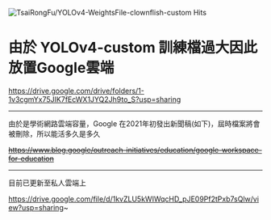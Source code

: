 ![TsaiRongFu/YOLOv4-WeightsFile-clownflish-custom Hits](https://hits.seeyoufarm.com/api/count/incr/badge.svg?url=https%3A%2F%2Fgithub.com%2FTsaiRongFu%2FYOLOv4-WeightsFile-clownflish-custom&count_bg=%23F919F5&title_bg=%23585757&icon=linux.svg&icon_color=%23E7E7E7&title=hits&edge_flat=false)

# 由於 YOLOv4-custom 訓練檔過大因此放置Google雲端

https://drive.google.com/drive/folders/1-1v3cgmYx75JIK7fEcWX1JYQ2Jh9to_S?usp=sharing

---

由於是學術網路雲端容量，Google 在2021年初發出新聞稿(如下)，屆時檔案將會被刪除，所以能活多久是多久

~~https://www.blog.google/outreach-initiatives/education/google-workspace-for-education~~

---

目前已更新至私人雲端上

https://drive.google.com/file/d/1kvZLU5kWIWqcHD_pJE09Pf2tPxb7sQlw/view?usp=sharing~